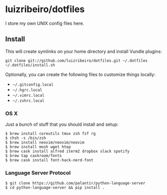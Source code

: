 # luizribeiro/dotfiles

I store my own UNIX config files here.

## Install

This will create symlinks on your home directory and install Vundle plugins:

```
git clone git://github.com/luizribeiro/dotfiles.git ~/.dotfiles
~/.dotfiles/install.sh
```

Optionally, you can create the following files to customize things locally:

* `~/.gitconfig.local`
* `~/.hgrc.local`
* `~/.vimrc.local`
* `~/.zshrc.local`

### OS X

Just a bunch of stuff that you should install and setup:

```
$ brew install coreutils tmux zsh fzf rg
$ chsh -s /bin/zsh
$ brew install neovim/neovim/neovim
$ brew install mosh wget htop
$ brew cask install alfred iterm2 dropbox slack spotify
$ brew tap caskroom/fonts
$ brew cask install font-hack-nerd-font
```

### Language Server Protocol

```
$ git clone https://github.com/palantir/python-language-server
$ cd python-language-server && pip install .
```
